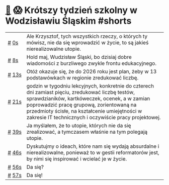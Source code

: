 # [🔗](https://www.youtube.com/watch?v=7SaQ4Iu-6lM) 😱 Krótszy tydzień szkolny w Wodzisławiu Śląskim #shorts

<table>
    <tr id="t0">
        <td><a href="#t0">#</a>&nbsp;<a href="https://www.youtube.com/watch?v=7SaQ4Iu-6lM&t=0">0s</a></td>
        <td>Ale Krzysztof, tych wszystkich rzeczy, o których ty mówisz, nie da się wprowadzić w życie, to są jakieś nierealizowalne utopie.</td>
    </tr>
    <tr id="t8">
        <td><a href="#t8">#</a>&nbsp;<a href="https://www.youtube.com/watch?v=7SaQ4Iu-6lM&t=8">8s</a></td>
        <td>Hold maj, Wudzisław Śląski, bo dzisiaj dobre wiadomości z burzliwego zwykle frontu edukacyjnego.</td>
    </tr>
    <tr id="t13">
        <td><a href="#t13">#</a>&nbsp;<a href="https://www.youtube.com/watch?v=7SaQ4Iu-6lM&t=13">13s</a></td>
        <td>Otóż okazuje się, że do 2026 roku jest plan, żeby w 13 podstawówkach w regionie zredukować liczbę.</td>
    </tr>
    <tr id="t21">
        <td><a href="#t21">#</a>&nbsp;<a href="https://www.youtube.com/watch?v=7SaQ4Iu-6lM&t=21">21s</a></td>
        <td>godzin w tygodniu lekcyjnych, konkretnie do czterech dni zamiast pięciu, zredukować liczbę testów, sprawdzianików, kartkóweczek, ocenek, a w zamian poprowadzić pracę grupową, zorientowaną na przedmioty ścisłe, na kształcenie umiejętności w zakresie IT technicznych i oczywiście pracy projektowej.</td>
    </tr>
    <tr id="t39">
        <td><a href="#t39">#</a>&nbsp;<a href="https://www.youtube.com/watch?v=7SaQ4Iu-6lM&t=39">39s</a></td>
        <td>Ja myślałem, że to utopie, których nie da się zrealizować, a tymczasem właśnie na tym polegają utopie.</td>
    </tr>
    <tr id="t46">
        <td><a href="#t46">#</a>&nbsp;<a href="https://www.youtube.com/watch?v=7SaQ4Iu-6lM&t=46">46s</a></td>
        <td>Dyskutujmy o ideach, które nam się wydają absurdalne i nierealizowalne, ponieważ to w gestii reformatorów jest, by nimi się inspirować i wcielać je w życie.</td>
    </tr>
    <tr id="t56">
        <td><a href="#t56">#</a>&nbsp;<a href="https://www.youtube.com/watch?v=7SaQ4Iu-6lM&t=56">56s</a></td>
        <td>Da się?</td>
    </tr>
    <tr id="t57">
        <td><a href="#t57">#</a>&nbsp;<a href="https://www.youtube.com/watch?v=7SaQ4Iu-6lM&t=57">57s</a></td>
        <td>Da się!</td>
    </tr>
</table>